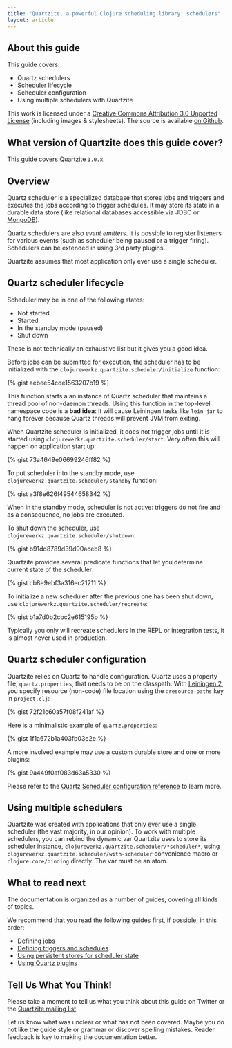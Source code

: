 ```yaml
---
title: "Quartzite, a powerful Clojure scheduling library: schedulers"
layout: article
---
```


## About this guide

This guide covers:

 * Quartz schedulers
 * Scheduler lifecycle
 * Scheduler configuration
 * Using multiple schedulers with Quartzite

This work is licensed under a <a rel="license" href="http://creativecommons.org/licenses/by/3.0/">Creative Commons Attribution 3.0 Unported License</a> (including images & stylesheets). The source is available [on Github](https://github.com/clojurewerkz/quartzite.docs).



## What version of Quartzite does this guide cover?

This guide covers Quartzite `1.0.x`.


## Overview

Quartz scheduler is a specialized database that stores jobs and triggers and executes the jobs according to trigger schedules. It may store its state
in a durable data store (like relational databases accessible via JDBC or [MongoDB](https://github.com/michaelklishin/quartz-mongodb)).

Quartz schedulers are also *event emitters*. It is possible to register listeners for various events (such as scheduler being paused or a trigger firing).
Schedulers can be extended in using 3rd party plugins.

Quartzite assumes that most application only ever use a single scheduler.


## Quartz scheduler lifecycle

Scheduler may be in one of the following states:

 * Not started
 * Started
 * In the standby mode (paused)
 * Shut down

These is not technically an exhaustive list but it gives you a good idea.

Before jobs can be submitted for execution, the scheduler has to be initialized with the `clojurewerkz.quartzite.scheduler/initialize` function:

{% gist aebee54cde1563207b19 %}

This function starts a an instance of Quartz scheduler that maintains a thread pool of non-daemon threads. Using this function in
the top-level namespace code is a **bad idea**: it will cause Leiningen tasks like `lein jar` to hang forever because Quartz threads will prevent
JVM from exiting.

When Quartzite scheduler is initialized, it does not trigger jobs until it is started using `clojurewerkz.quartzite.scheduler/start`. Very often this will happen on application start up:

{% gist 73a4649e06699246ff82 %}

To put scheduler into the standby mode, use `clojurewerkz.quartzite.scheduler/standby` function:

{% gist a3f8e626f49544658342 %}

When in the standby mode, scheduler is not active: triggers do not fire and as a consequence, no jobs are executed.

To shut down the scheduler, use `clojurewerkz.quartzite.scheduler/shutdown`:

{% gist b91dd8789d39d90aceb8 %}


Quartzite provides several predicate functions that let you determine current state of the  scheduler:

{% gist cb8e9ebf3a316ec21211 %}


To initialize a new scheduler after the previous one has been shut down, use `clojurewerkz.quartzite.scheduler/recreate`:

{% gist b1a7d0b2cbc2e615195b %}

Typically you only will recreate schedulers in the REPL or integration tests, it is almost never used in production.


## Quartz scheduler configuration

Quartzite relies on Quartz to handle configuration. Quartz uses a property file, `quartz.properties`, that needs to be on the classpath.
With [Leiningen 2](http://leiningen.org), you specify resource (non-code) file location using the `:resource-paths` key in `project.clj`:

{% gist 72f21c60a57f08f241af %}

Here is a minimalistic example of `quartz.properties`:

{% gist 1f1a672b1a403fb03e2e %}

A more involved example may use a custom durable store and one or more plugins:

{% gist 9a449f0af083d63a5330 %}

Please refer to the [Quartz Scheduler configuration reference](http://quartz-scheduler.org/documentation/quartz-2.x/configuration/) to learn more.


## Using multiple schedulers

Quartzite was created with applications that only ever use a single scheduler (the vast majority, in our opinion). To work with multiple schedulers,
you can rebind the dynamic var Quartzite uses to store its scheduler instance, `clojurewerkz.quartzite.scheduler/*scheduler*`, using
`clojurewerkz.quartzite.scheduler/with-scheduler` convenience macro or `clojure.core/binding` directly. The var must be an atom.



## What to read next

The documentation is organized as a number of guides, covering all kinds of topics.

We recommend that you read the following guides first, if possible, in this order:

 * [Defining jobs](/articles/jobs.html)
 * [Defining triggers and schedules](/articles/triggers.html)
 * [Using persistent stores for scheduler state](/articles/persistent_quartz_stores.html)
 * [Using Quartz plugins](/articles/quartz_plugins.html)


## Tell Us What You Think!

Please take a moment to tell us what you think about this guide on Twitter or the [Quartzite mailing list](https://groups.google.com/forum/#!forum/clojure-quartz)

Let us know what was unclear or what has not been covered. Maybe you do not like the guide style or grammar or discover spelling mistakes. Reader feedback is key to making the documentation better.
